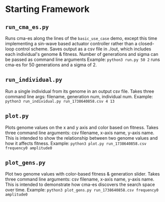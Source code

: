 # Starting Framework

## `run_cma_es.py`

Runs cma-es along the lines of the `basic_use_case` demo, except this time implementing a sin-wave based actuator controller
rather than a closed-loop control scheme. Saves output as a csv file in ./out, which includes each individual's genome & fitness.
Number of generations and sigma can be passed as command line arguments Example: `python3 run.py 50 2` runs cma-es for 50 generations 
and a sigma of 2.

## `run_individual.py`

Run a single individual from its genome in an output csv file. Takes three command line args: filename, generation num, individual num.
Example: `python3 run_individual.py run_1738640858.csv 4 13`

## `plot.py`

Plots genome values on the x and y axis and color based on fitness. Takes three command line arguments: csv filename, x-axis name, y-axis name.
This is intended to show the relationship between two genome values and how it affects fitness.
Example: `python3 plot.py run_1738640858.csv frequency0 amplitude0`

## `plot_gens.py`

Plot two genome values with color-based fitness & generation slider. Takes three command line arguments: csv filename, x-axis name, y-axis name.
This is intended to demonstrate how cma-es discovers the search space over time.
Example: `python3 plot_gens.py run_1738640858.csv frequency0 amplitude0`

